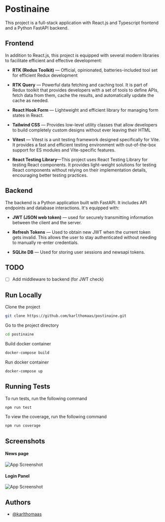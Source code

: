 
# Postinaine

This project is a full-stack application with React.js and Typescript frontend and a Python FastAPI backend.

## Frontend
In addition to React.js, this project is equipped with several modern libraries to facilitate efficient and effective development:

* **RTK (Redux Toolkit)** — Official, opinionated, batteries-included tool set for efficient  Redux development

* **RTK Query** — Powerful data fetching and caching tool. It is part of Redux toolkit that provides developers with a set of tools to define APIs, fetch data from them, cache the results, and automatically update the cache as needed.

* **React Hook Form** — Lightweight and efficient library for managing form states in React.

* **Tailwind CSS** — Provides low-level utility classes that allow developers to build completely custom designs without ever leaving their HTML

* **Vitest** —  Vitest is a unit testing framework designed specifically for Vite. It provides a fast and efficient testing environment with out-of-the-box support for ES modules and Vite-specific features.

* **React Testing Library**—This project uses React Testing Library for testing React components. It provides light-weight solutions for testing React components without relying on their implementation details, encouraging better testing practices.


## Backend
The backend is a Python application built with FastAPI. It includes  API endpoints and database interactions.  It's equipped with:
 

* **JWT (JSON web token)** — used for securely transmitting information between the client and the server.

* **Refresh Tokens** — Used to obtain new JWT when the current token gets invalid. This allows the user to stay authenticated without needing to manually re-enter credentials.

* **SQLite DB** —  Used for storing user sessions and newsapi tokens.

## TODO

- [ ]  Add middleware to backend (for JWT check)
## Run Locally

Clone the project

```bash
git clone https://github.com/karlthomaas/postinaine.git
```

Go to the project directory

```bash
cd postinaine
```

Build docker container

```bash
docker-compose build
```

Run docker container

```bash
docker-compose up
```


## Running Tests

To run tests, run the following command

```bash
npm run test
```

To view the coverage, run the following command
```bash
npm run coverage
```

## Screenshots

#### News page
![App Screenshot](https://i.postimg.cc/266Hbdpk/Screenshot-2024-05-28-at-18-09-21-Vite-React-TS.png)

#### Login Panel
![App Screenshot](https://i.postimg.cc/bJN50cnj/Screenshot-2024-05-28-at-18-08-18-Vite-React-TS.png)


## Authors
- [@karlthomaas](https://www.github.com/karlthomaas)
